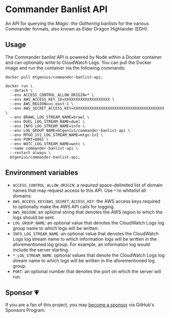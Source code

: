 # Commander Banlist API

An API for querying the _Magic: the Gathering_ banlists for the various
Commander formats, also known as Elder Dragon Highlander (EDH).

## Usage

The Commander banlist API is powered by Node within a Docker container and can
optionally write to CloudWatch Logs. You can pull the Docker image and run the
container via the following commands:

```
docker pull mtgenius/commander-banlist-api;

docker run \
  --detach \
  --env ACCESS_CONTROL_ALLOW_ORIGIN=* \
  --env AWS_ACCESS_KEY_ID=XXXXXXXXXXXXXXXXXXXX \
  --env AWS_REGION=us-east-1 \
  --env AWS_SECRET_ACCESS_KEY=XXXXXXXXXXXXXXXXXXXXXXXXXXXXXXXXXXXXXXXX \
  --env BRAWL_LOG_STREAM_NAME=brawl \
  --env DUEL_LOG_STREAM_NAME=duel \
  --env INFO_LOG_STREAM_NAME=info \
  --env LOG_GROUP_NAME=mtgenius/commander-banlist-api \
  --env MTGO_1V1_LOG_STREAM_NAME=mtgo-1v1 \
  --env PORT=8081 \
  --env WOTC_LOG_STREAM_NAME=wotc \
  --name commander-banlist-api \
  --restart always \
  mtgenius/commander-banlist-api;
```

## Environment variables

- `ACCESS_CONTROL_ALLOW_ORIGIN`: a _required_ space-delimited list of domain
  names that may request access to this API. Use `*` to whitelist all domains.
- `AWS_ACCESS_KEY`/`AWS_SECRET_ACCESS_KEY`: the AWS access keys required to
  optionally make the AWS API calls for logging.
- `AWS_REGION`: an optional string that denotes the AWS region to which the logs
  should be sent.
- `LOG_GROUP_NAME`: an optional value that denotes the CloudWatch Logs log group
  name to which logs will be written.
- `INFO_LOG_STREAM_NAME`: an optional value that denotes the CloudWatch Logs log
  stream name to which information logs will be written in the aforementioned
  log group. For example, an information log would include the server starting.
- `*_LOG_STREAM_NAME`: optional values that denote the CloudWatch Logs log
  stream name to which logs will be written in the aforementioned log group.
- `PORT`: an optional number that denotes the port on which the server will run.

## Sponsor 💗

If you are a fan of this project, you may
[become a sponsor](https://github.com/sponsors/CharlesStover)
via GitHub's Sponsors Program.
